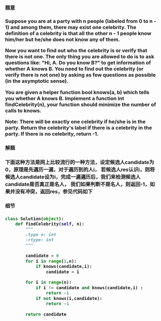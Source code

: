 <h3>题意<h3>
<p>
Suppose you are at a party with n people (labeled from 0 to n - 1) and among them, there may exist one celebrity. The definition of a celebrity is that all the other n - 1 people know him/her but he/she does not know any of them.

Now you want to find out who the celebrity is or verify that there is not one. The only thing you are allowed to do is to ask questions like: "Hi, A. Do you know B?" to get information of whether A knows B. You need to find out the celebrity (or verify there is not one) by asking as few questions as possible (in the asymptotic sense).

You are given a helper function bool knows(a, b) which tells you whether A knows B. Implement a function int findCelebrity(n), your function should minimize the number of calls to knows.

Note: There will be exactly one celebrity if he/she is in the party. Return the celebrity's label if there is a celebrity in the party. If there is no celebrity, return -1.
<p>




<h3>解题<h3>
<p>
下面这种方法是网上比较流行的一种方法，设定候选人candidate为0，原理是先遍历一遍，对于遍历到的人i，
若候选人res认识i，则将候选人candidate设为i，完成一遍遍历后，我们来检测候选人candidate是否真正是名人，
我们如果判断不是名人，则返回-1，如果并没有冲突，返回res，参见代码如下
<p>


<h3>细节<h3>
<p>

<p>



```python
class Solution(object):
    def findCelebrity(self, n):
        """
        :type n: int
        :rtype: int
        """
        
        candidate = 0
        for i in range(1,n):
            if knows(candidate,i):
                candidate = i
        
        for i in range(n):
            if i != candidate and knows(candidate,i) :
                return -1
            if not knows(i,candidate):
                return -1
        
        return candidate

```
